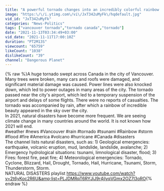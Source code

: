 ```yaml
---
title: "A powerful tornado changes into an incredibly colorful rainbow over Vancouver, Canada."
image: "https:\/\/i.ytimg.com\/vi\/JxT342uMyFk\/hqdefault.jpg"
vid_id: "JxT342uMyFk"
categories: "News-Politics"
tags: ["vancouver tornado","tornado canada","tornado"]
date: "2021-11-13T03:34:49+03:00"
vid_date: "2021-11-11T17:00:10Z"
duration: "PT2M13S"
viewcount: "65759"
likeCount: "1038"
dislikeCount: "39"
channel: "Dangerous Planet"
---
```

{% raw %}A huge tornado swept across Canada in the city of Vancouver. Many trees were broken, many cars and roofs were damaged, and significant material damage was caused. Power lines were also knocked down, which led to power outages in many areas of the city. The tornado passed near the city's airport, which led to a temporary suspension of the airport and delays of some flights. There were no reports of casualties. The tornado was accompanied by rain, after which a rainbow of incredible beauty appeared in the sky over the city.<br />In 2021, natural disasters have become more frequent. We are seeing climate change in many countries around the world. It is not known how 2021 will end. <br />#weather #news #Vancouver #rain #tornado #tsunami #Rainbow #storm #flood #fire #America #volcano #hurricane #Canada #disasters <br />The channel lists natural disasters, such as: 1) Geological emergencies: earthquake, volcanic eruption, mud, landslide, landslide, avalanche; 2) Emergency hydrological situations: tsunami, limnological disaster, flood; 3) Fires: forest fire, peat fire; 4) Meteorological emergencies: Tornado, Cyclone, Blizzard, Hail, Drought, Tornado, Hail, Hurricane, Tsunami, Storm, Thunderstorm, Storm.<br /> NATURAL DISASTERS playlist <a rel="nofollow" target="blank" href="https://www.youtube.com/watch?v=2t6yKoc2R6U&amp;list=PLJDMRqT6RYJiJ9r4jIyqVGmx2OZ7l3oRO">https://www.youtube.com/watch?v=2t6yKoc2R6U&amp;list=PLJDMRqT6RYJiJ9r4jIyqVGmx2OZ7l3oRO</a>{% endraw %}
